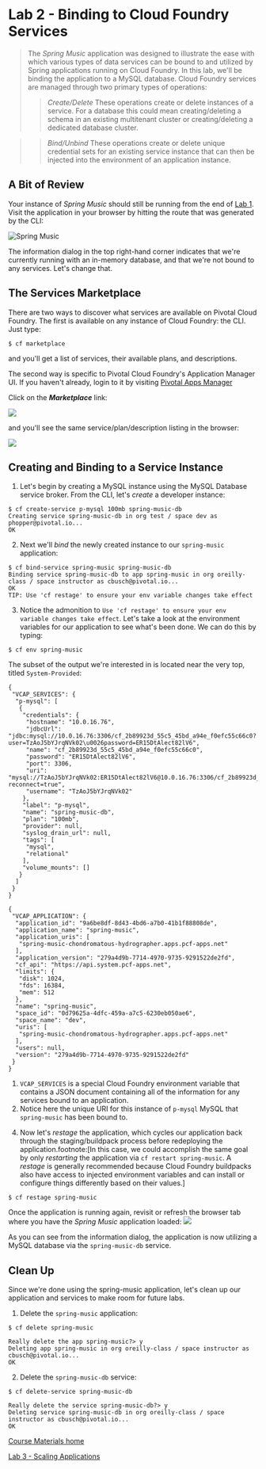 # Lab 2 - Binding to Cloud Foundry Services

> The _Spring Music_ application was designed to illustrate the ease with which various types of data services can be bound to and utilized by Spring applications running on Cloud Foundry.
In this lab, we'll be binding the application to a MySQL database.
> Cloud Foundry services are managed through two primary types of operations:
> > *Create/Delete*
> >     These operations create or delete instances of a service. For a database this could mean creating/deleting a schema in an existing multitenant cluster or creating/deleting a dedicated database cluster.

> > *Bind/Unbind*
> >     These operations create or delete unique credential sets for an existing service instance that can then be injected into the environment of an application instance.

## A Bit of Review

Your instance of _Spring Music_ should still be running from the end of [Lab 1](../lab_01/lab_01.adoc).
Visit the application in your browser by hitting the route that was generated by the CLI:

![Spring Music](../../Common/images/Spring-Music.png)

The information dialog in the top right-hand corner indicates that we're currently running with an in-memory database, and that we're not bound to any services.
Let's change that.

## The Services Marketplace

There are two ways to discover what services are available on Pivotal Cloud Foundry.
The first is available on any instance of Cloud Foundry: the CLI. Just type:

```
$ cf marketplace
```

and you'll get a list of services, their available plans, and descriptions.

The second way is specific to Pivotal Cloud Foundry's Application Manager UI.
If you haven't already, login to it by visiting [Pivotal Apps Manager](https://apps.system.pcf-apps.net/)

Click on the **_Marketplace_** link:

![](../../Common/images/Marketplace_link.png)

and you'll see the same service/plan/description listing in the browser:

![](../../Common/images/Marketplace.png)

## Creating and Binding to a Service Instance

1. Let's begin by creating a MySQL instance using the MySQL Database service broker.
From the CLI, let's _create_ a developer instance:
```
$ cf create-service p-mysql 100mb spring-music-db
Creating service spring-music-db in org test / space dev as phopper@pivotal.io...
OK
```

2. Next we'll _bind_ the newly created instance to our `spring-music` application:
```
$ cf bind-service spring-music spring-music-db
Binding service spring-music-db to app spring-music in org oreilly-class / space instructor as cbusch@pivotal.io...
OK
TIP: Use 'cf restage' to ensure your env variable changes take effect
```

3. Notice the admonition to `Use 'cf restage' to ensure your env variable changes take effect`.
Let's take a look at the environment variables for our application to see what's been done. We can do this by typing:
```
$ cf env spring-music
```
The subset of the output we're interested in is located near the very top, titled `System-Provided`:
```
{
 "VCAP_SERVICES": {
  "p-mysql": [
   {
    "credentials": {
     "hostname": "10.0.16.76",
     "jdbcUrl": "jdbc:mysql://10.0.16.76:3306/cf_2b89923d_55c5_45bd_a94e_f0efc55c66c0?user=TzAoJ5bYJrqNVk02\u0026password=ER15DtAlect82lV6",
     "name": "cf_2b89923d_55c5_45bd_a94e_f0efc55c66c0",
     "password": "ER15DtAlect82lV6",
     "port": 3306,
     "uri": "mysql://TzAoJ5bYJrqNVk02:ER15DtAlect82lV6@10.0.16.76:3306/cf_2b89923d_55c5_45bd_a94e_f0efc55c66c0?reconnect=true",
     "username": "TzAoJ5bYJrqNVk02"
    },
    "label": "p-mysql",
    "name": "spring-music-db",
    "plan": "100mb",
    "provider": null,
    "syslog_drain_url": null,
    "tags": [
     "mysql",
     "relational"
    ],
    "volume_mounts": []
   }
  ]
 }
}

{
 "VCAP_APPLICATION": {
  "application_id": "9a6be8df-8d43-4bd6-a7b0-41b1f88808de",
  "application_name": "spring-music",
  "application_uris": [
   "spring-music-chondromatous-hydrographer.apps.pcf-apps.net"
  ],
  "application_version": "279a4d9b-7714-4970-9735-9291522de2fd",
  "cf_api": "https://api.system.pcf-apps.net",
  "limits": {
   "disk": 1024,
   "fds": 16384,
   "mem": 512
  },
  "name": "spring-music",
  "space_id": "0d79625a-4dfc-459a-a7c5-6230eb050ae6",
  "space_name": "dev",
  "uris": [
   "spring-music-chondromatous-hydrographer.apps.pcf-apps.net"
  ],
  "users": null,
  "version": "279a4d9b-7714-4970-9735-9291522de2fd"
 }
}
```
1) `VCAP_SERVICES` is a special Cloud Foundry environment variable that contains a JSON document containing all of the information for any services bound to an application.
2) Notice here the unique URI for this instance of `p-mysql` MySQL that `spring-music` has been bound to.

4. Now let's _restage_ the application, which cycles our application back through the staging/buildpack process before redeploying the application.footnote:[In this case, we could accomplish the same goal by only _restarting_ the application via `cf restart spring-music`.
A _restage_ is generally recommended because Cloud Foundry buildpacks also have access to injected environment variables and can install or configure things differently based on their values.]
```
$ cf restage spring-music
```
Once the application is running again, revisit or refresh the browser tab where you have the _Spring Music_ application loaded:
![](/../../Common/images/Spring-Music-with-Services.png)

As you can see from the information dialog, the application is now utilizing a MySQL database via the `spring-music-db` service.

## Clean Up

Since we're done using the spring-music application, let's clean up our application and services to make room for future labs.

1. Delete the `spring-music` application:
```
$ cf delete spring-music

Really delete the app spring-music?> y
Deleting app spring-music in org oreilly-class / space instructor as cbusch@pivotal.io...
OK
```
2. Delete the `spring-music-db` service:
```
$ cf delete-service spring-music-db

Really delete the service spring-music-db?> y
Deleting service spring-music-db in org oreilly-class / space instructor as cbusch@pivotal.io...
OK
```

[Course Materials home](../../README.md#course-materials)

[Lab 3 - Scaling Applications](../lab03_scaling/README.md)